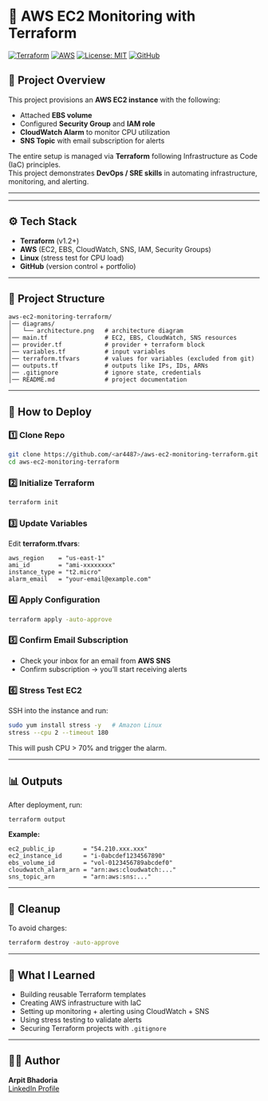 # 🚀 AWS EC2 Monitoring with Terraform

[![Terraform](https://img.shields.io/badge/Terraform-v1.2+-blueviolet?logo=terraform)](https://www.terraform.io/)
[![AWS](https://img.shields.io/badge/AWS-EC2%20|%20CloudWatch%20|%20SNS-orange?logo=amazon-aws)](https://aws.amazon.com/)
[![License: MIT](https://img.shields.io/badge/License-MIT-green.svg)](LICENSE)
[![GitHub](https://img.shields.io/badge/GitHub-Repo-black?logo=github)](https://github.com/your-username/aws-ec2-monitoring-terraform)


## 📌 Project Overview
This project provisions an **AWS EC2 instance** with the following:

- Attached **EBS volume**  
- Configured **Security Group** and **IAM role**  
- **CloudWatch Alarm** to monitor CPU utilization  
- **SNS Topic** with email subscription for alerts  

The entire setup is managed via **Terraform** following Infrastructure as Code (IaC) principles.  
This project demonstrates **DevOps / SRE skills** in automating infrastructure, monitoring, and alerting.

---

---

## ⚙️ Tech Stack
- **Terraform** (v1.2+)  
- **AWS** (EC2, EBS, CloudWatch, SNS, IAM, Security Groups)  
- **Linux** (stress test for CPU load)  
- **GitHub** (version control + portfolio)  

---

## 📂 Project Structure
```
aws-ec2-monitoring-terraform/
│── diagrams/
│   └── architecture.png   # architecture diagram
│── main.tf                # EC2, EBS, CloudWatch, SNS resources
│── provider.tf            # provider + terraform block
│── variables.tf           # input variables
│── terraform.tfvars       # values for variables (excluded from git)
│── outputs.tf             # outputs like IPs, IDs, ARNs
│── .gitignore             # ignore state, credentials
│── README.md              # project documentation
```

---

## 🚀 How to Deploy

### 1️⃣ Clone Repo
```bash
git clone https://github.com/<ar4487>/aws-ec2-monitoring-terraform.git
cd aws-ec2-monitoring-terraform
```

### 2️⃣ Initialize Terraform
```bash
terraform init
```

### 3️⃣ Update Variables
Edit **terraform.tfvars**:
```hcl
aws_region    = "us-east-1"
ami_id        = "ami-xxxxxxxx"
instance_type = "t2.micro"
alarm_email   = "your-email@example.com"
```

### 4️⃣ Apply Configuration
```bash
terraform apply -auto-approve
```

### 5️⃣ Confirm Email Subscription
- Check your inbox for an email from **AWS SNS**  
- Confirm subscription → you’ll start receiving alerts  

### 6️⃣ Stress Test EC2
SSH into the instance and run:
```bash
sudo yum install stress -y   # Amazon Linux
stress --cpu 2 --timeout 180
```
This will push CPU > 70% and trigger the alarm.

---

## 📊 Outputs

After deployment, run:
```bash
terraform output
```

**Example:**
```
ec2_public_ip        = "54.210.xxx.xxx"
ec2_instance_id      = "i-0abcdef1234567890"
ebs_volume_id        = "vol-0123456789abcdef0"
cloudwatch_alarm_arn = "arn:aws:cloudwatch:..."
sns_topic_arn        = "arn:aws:sns:..."
```

---

## 🛑 Cleanup
To avoid charges:
```bash
terraform destroy -auto-approve
```

---

## 🎯 What I Learned
- Building reusable Terraform templates  
- Creating AWS infrastructure with IaC  
- Setting up monitoring + alerting using CloudWatch + SNS  
- Using stress testing to validate alerts  
- Securing Terraform projects with `.gitignore`  

---

## 👨‍💻 Author
**Arpit Bhadoria**  
[LinkedIn Profile](https://www.linkedin.com/in/arpit-bhadoria-8a883b232)
